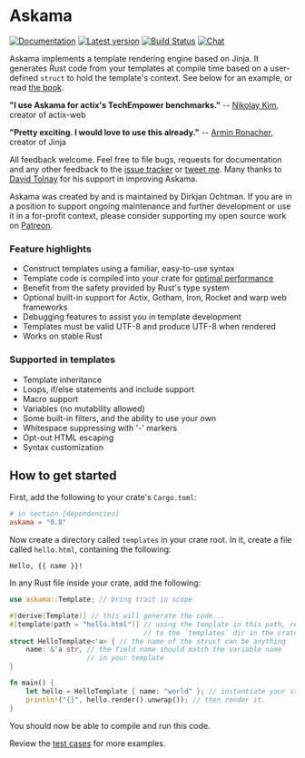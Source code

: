 # Askama

[![Documentation](https://docs.rs/askama/badge.svg)](https://docs.rs/askama/)
[![Latest version](https://img.shields.io/crates/v/askama.svg)](https://crates.io/crates/askama)
[![Build Status](https://github.com/djc/askama/workflows/CI/badge.svg)](https://github.com/djc/askama/actions?query=workflow%3ACI)
[![Chat](https://badges.gitter.im/gitterHQ/gitter.svg)](https://gitter.im/djc/askama)

Askama implements a template rendering engine based on Jinja.
It generates Rust code from your templates at compile time
based on a user-defined `struct` to hold the template's context.
See below for an example, or read [the book][docs].

**"I use Askama for actix's TechEmpower benchmarks."** --
[Nikolay Kim][fafhrd91], creator of actix-web

**"Pretty exciting. I would love to use this already."** --
[Armin Ronacher][mitsuhiko], creator of Jinja

All feedback welcome. Feel free to file bugs, requests for documentation and
any other feedback to the [issue tracker][issues] or [tweet me][twitter].
Many thanks to [David Tolnay][dtolnay] for his support in improving Askama.

Askama was created by and is maintained by Dirkjan Ochtman. If you are in a
position to support ongoing maintenance and further development or use it
in a for-profit context, please consider supporting my open source work on
[Patreon][patreon].

### Feature highlights

* Construct templates using a familiar, easy-to-use syntax
* Template code is compiled into your crate for [optimal performance][benchmarks]
* Benefit from the safety provided by Rust's type system
* Optional built-in support for Actix, Gotham, Iron, Rocket and warp web frameworks
* Debugging features to assist you in template development
* Templates must be valid UTF-8 and produce UTF-8 when rendered
* Works on stable Rust

### Supported in templates

* Template inheritance
* Loops, if/else statements and include support
* Macro support
* Variables (no mutability allowed)
* Some built-in filters, and the ability to use your own
* Whitespace suppressing with '-' markers
* Opt-out HTML escaping
* Syntax customization

[docs]: https://djc.github.io/askama/
[fafhrd91]: https://github.com/fafhrd91
[mitsuhiko]: http://lucumr.pocoo.org/
[issues]: https://github.com/djc/askama/issues
[twitter]: https://twitter.com/djco/
[dtolnay]: https://github.com/dtolnay
[patreon]: https://www.patreon.com/dochtman
[benchmarks]: https://github.com/djc/template-benchmarks-rs


How to get started
------------------

First, add the following to your crate's `Cargo.toml`:

```toml
# in section [dependencies]
askama = "0.8"

```

Now create a directory called `templates` in your crate root.
In it, create a file called `hello.html`, containing the following:

```
Hello, {{ name }}!
```

In any Rust file inside your crate, add the following:

```rust
use askama::Template; // bring trait in scope

#[derive(Template)] // this will generate the code...
#[template(path = "hello.html")] // using the template in this path, relative
                                 // to the `templates` dir in the crate root
struct HelloTemplate<'a> { // the name of the struct can be anything
    name: &'a str, // the field name should match the variable name
                   // in your template
}

fn main() {
    let hello = HelloTemplate { name: "world" }; // instantiate your struct
    println!("{}", hello.render().unwrap()); // then render it.
}
```

You should now be able to compile and run this code.

Review the [test cases] for more examples.

[test cases]: https://github.com/djc/askama/tree/master/testing
